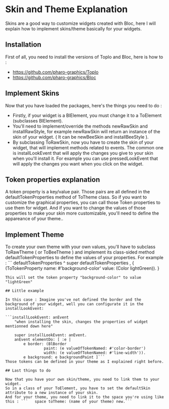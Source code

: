 # Skin and Theme Explanation

Skins are a good way to customize widgets created with Bloc, here I will explain how to implement skins/theme basically for your widgets.

## Installation

First of all, you need to install the versions of Toplo and Bloc, here is how to :

- https://github.com/pharo-graphics/Toplo
- https://github.com/pharo-graphics/Bloc

## Implement Skins

Now that you have loaded the packages, here's the things you need to do :

- Firstly, if your widget is a BlElement, you must change it to a ToElement (subclasses BlElement).
- You'll need to implement/override the methods newRawSkin and installRawStyle, for example newRawSkin will return an instance of the skin of your widget. ( It can be newBeeSkin and installBeeStyle ).
- By subclassing ToRawSkin, now you have to create the skin of your widget, that will implement methods related to events.
The common one is installLookEvent that will apply the changes you give to your skin when you'll install it.
For example you can use pressedLookEvent that will apply the changes you want when you click on the widget.

## Token properties explanation
 A token property is a key/value pair. Those pairs are all defined in the defaultTokenProperties method of ToTheme class.
So if you want to customize the graphical properties, you can call those Token properties to use them for widget.
And if you want to change the values of those properties to make your skin more customizable, you'll need to define the appareance of your theme..

## Implement Theme

To create your own theme with your own values, you'll have to subclass ToRawTheme ( or ToBeeTheme ) and implement its class-sided method defaultTokenProperties to define the values of your properties.
For example : ``` 
defaultTokenProperties 
^ super defaultTokenProperties , 
{   (ToTokenProperty    name: #'background-color'    value: (Color lightGreen)). }
```
This will set the token property "background-color" to value "lightGreen"

## Little example

In this case : Imagine you've not defined the border and the background of your widget, well you can configurate it in the installLookEvent: 

```installLookEvent: anEvent
	"when installing the skin, changes the properties of widget mentionned down here"

	super installLookEvent: anEvent.
	anEvent elementDo: [ :e |
		e border: (BlBorder
				 paint: (e valueOfTokenNamed: #'color-border')
				 width: (e valueOfTokenNamed: #'line-width')).
		e background: e backgroundPaint ]```
Those tokens can be defined in your theme as I explained right before.

## Last things to do

Now that you have your own skin/theme, you need to link them to your widget.
So in a class of your ToElement, you have to set the defaultSkin attribute to a new instance of your skin.
And for your theme, you need to link it to the space you're using like this : ```	space toTheme: (name of your theme) new.```
